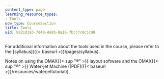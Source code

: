```yaml
---
content_type: page
learning_resource_types:
- Tools
ocw_type: CourseSection
title: Tools
uid: 9821d195-7d48-4a8b-8a16-7bcc7c8c5c98
---
```


For additional information about the tools used in the course, please refer to the [syllabus]({{< baseurl >}}/pages/syllabus).

Notes on using the OMAX{{< sup "®" >}} layout software and the OMAX{{< sup "®" >}} Water-jet Machine ([PDF]({{< baseurl >}}/resources/waterjettutorial))
